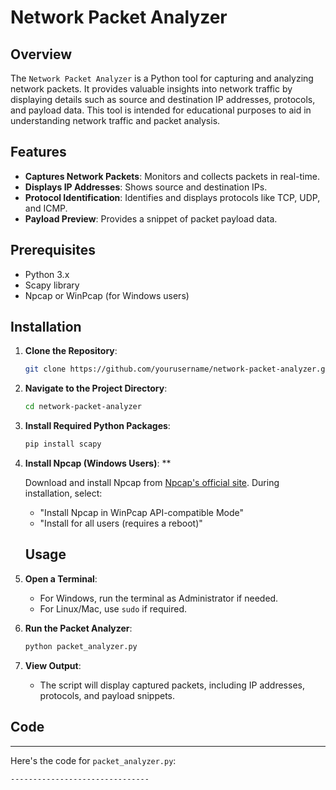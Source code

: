 # Network Packet Analyzer

## Overview

The `Network Packet Analyzer` is a Python tool for capturing and analyzing network packets. It provides valuable insights into network traffic by displaying details such as source and destination IP addresses, protocols, and payload data. This tool is intended for educational purposes to aid in understanding network traffic and packet analysis.

## Features

- **Captures Network Packets**: Monitors and collects packets in real-time.
- **Displays IP Addresses**: Shows source and destination IPs.
- **Protocol Identification**: Identifies and displays protocols like TCP, UDP, and ICMP.
- **Payload Preview**: Provides a snippet of packet payload data.

## Prerequisites

- Python 3.x
- Scapy library
- Npcap or WinPcap (for Windows users)

## Installation

1. **Clone the Repository**:

   ```bash
   git clone https://github.com/yourusername/network-packet-analyzer.git
   ```

2. **Navigate to the Project Directory**:
    ```bash
    cd network-packet-analyzer
    ```
3. **Install Required Python Packages**:
   ```bash
   pip install scapy
   ```
4. **Install Npcap (Windows Users)**:
     **
    
    Download and install Npcap from [Npcap's official site](https://nmap.org/npcap/). During installation, select:
    
    *   "Install Npcap in WinPcap API-compatible Mode"
    *   "Install for all users (requires a reboot)"


    ## Usage

1. **Open a Terminal**:
   - For Windows, run the terminal as Administrator if needed.
   - For Linux/Mac, use `sudo` if required.

2. **Run the Packet Analyzer**:

   ```bash
   python packet_analyzer.py
   ```
 3. **View Output**:
        
     *   The script will display captured packets, including IP addresses, protocols, and payload snippets.
  
## Code
----

Here's the code for `packet_analyzer.py`:
    
    -------------------------------


